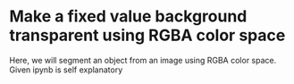 # Make a fixed value background transparent using RGBA color space
Here, we will segment an object from an image using RGBA color space. 
Given ipynb is self explanatory
